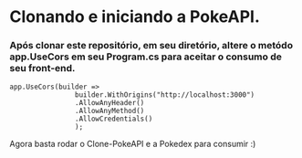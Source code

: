 # Clonando e iniciando a PokeAPI.

### Após clonar este repositório, em seu diretório, altere o metódo **app.UseCors** em seu **Program.cs** para aceitar o consumo de seu front-end.

```
app.UseCors(builder =>
                builder.WithOrigins("http://localhost:3000")
                .AllowAnyHeader()
                .AllowAnyMethod()
                .AllowCredentials()
                );
```

Agora basta rodar o Clone-PokeAPI e a Pokedex para consumir :)
